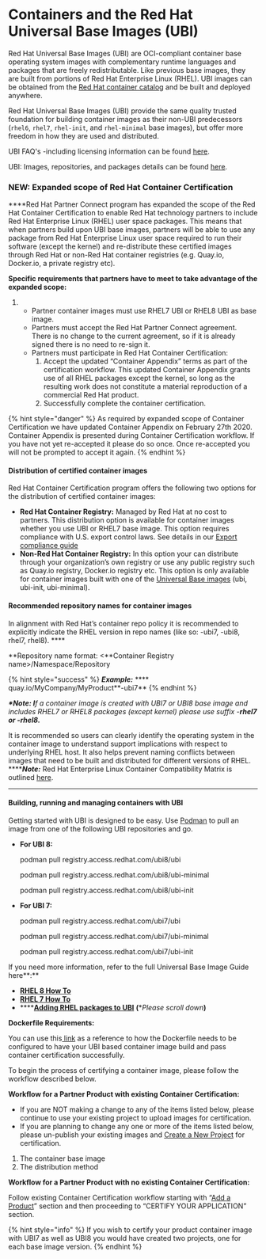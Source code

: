 # Containers and the Red Hat Universal Base Images \(UBI\)

Red Hat Universal Base Images \(UBI\) are OCI-compliant container base operating system images with complementary runtime languages and packages that are freely redistributable. Like previous base images, they are built from portions of Red Hat Enterprise Linux \(RHEL\). UBI images can be obtained from the [Red Hat container catalog](https://access.redhat.com/containers/#/product/5c180b28bed8bd75a2c29a63) and be built and deployed anywhere.

Red Hat Universal Base Images \(UBI\)  provide the same quality trusted foundation for building container images as their non-UBI predecessors \(`rhel6`, `rhel7`, `rhel-init`, and `rhel-minimal` base images\), but offer more freedom in how they are used and distributed.

UBI FAQ's -including licensing information can be found [here](https://developers.redhat.com/articles/ubi-faq/?redirect_fragment=resources#error=login_required&state=e8bb7295-2fb7-40dc-8716-35b5a6324c22).

UBI: Images, repositories, and packages details can be found [here](https://access.redhat.com/articles/4238681).

### **NEW: Expanded scope of Red Hat Container Certification** 

**‌**Red Hat Partner Connect program has expanded the scope of the Red Hat Container Certification to enable Red Hat technology partners to include Red Hat Enterprise Linux \(RHEL\) user space packages. This means that when partners build upon UBI base images, partners will be able to use any package from Red Hat Enterprise Linux user space required to run their software \(except the kernel\) and  re-distribute these certified images through Red Hat or non-Red Hat container registries \(e.g. Quay.io, Docker.io, a private registry  etc\).

**Specific requirements that partners have to meet to take advantage of the expanded scope:**

1. * Partner container images must use RHEL7 UBI or RHEL8 UBI as base image. 
   * Partners must accept the Red Hat Partner Connect agreement. There is no change to the current agreement, so if it is already signed there is no need to re-sign it.
   * Partners must participate in Red Hat Container Certification:
     1. Accept the updated “Container Appendix” terms as part of the certification workflow. This updated Container Appendix grants use of all RHEL packages except the kernel, so long as the resulting work does not constitute a material reproduction of a commercial Red Hat product.
     2. Successfully complete the container certification.

{% hint style="danger" %}
As required by expanded scope of Container Certification we have updated Container Appendix on February 27th 2020. Container Appendix is presented during Container Certification workflow. If you have not yet re-accepted it please do so once. Once re-accepted you will not be prompted to accept it again.
{% endhint %}

#### **Distribution of certified container images**

Red Hat Container Certification program offers the following two options for the distribution of certified container images:

* **Red Hat Container Registry:**  Managed by Red Hat at no cost to partners.  This distribution option is available for container images whether you use UBI or  RHEL7 base image. This option requires compliance with U.S. export control laws. See details in our [Export compliance guide](https://redhat-connect.gitbook.io/red-hat-partner-connect-general-guide/initial-onboarding/export-compliance)
* **Non-Red Hat Container Registry:** In this option your can distribute through your organization’s own registry or use any public registry such as Quay.io registry, Docker.io registry etc. This option is only available for container images built with one of the [Universal Base images](https://access.redhat.com/articles/4238681) \(ubi, ubi-init, ubi-minimal\). 

#### **Recommended repository names for container images**

In alignment with Red Hat’s container repo policy it is recommended to explicitly indicate the RHEL version in repo names \(like so: -ubi7, -ubi8, rhel7, rhel8\).  ****

 **Repository name format: &lt;**Container Registry name&gt;/Namespace/Repository

{% hint style="success" %}
_**Example:**_   **** quay.io/MyCompany/MyProduct**-ubi7**
{% endhint %}

_**\*Note: I**f a container image is created with UBI7 or UBI8 base image and includes RHEL7 or RHEL8 packages \(except kernel\) please use suffix -**rhel7 or -rhel8.**_

It is recommended so users can clearly identify the operating system in the container image to understand support implications with respect to underlying RHEL host. It also helps prevent naming conflicts between images that need to be built and distributed for different versions of RHEL.  
****_**Note:**_ Red Hat Enterprise Linux Container Compatibility Matrix is outlined [here](https://access.redhat.com/support/policy/rhel-container-compatibility).  
****

#### **Building, running and managing containers with UBI**

Getting started with UBI is designed to be easy. Use [Podman](https://developers.redhat.com/blog/2018/08/29/intro-to-podman/) to pull an image from one of the following UBI repositories and go.

* **For UBI 8:**

  podman pull registry.access.redhat.com/ubi8/ubi

  podman pull registry.access.redhat.com/ubi8/ubi-minimal

  podman pull registry.access.redhat.com/ubi8/ubi-init

* **For UBI 7:**

  podman pull registry.access.redhat.com/ubi7/ubi

  podman pull registry.access.redhat.com/ubi7/ubi-minimal

  podman pull registry.access.redhat.com/ubi7/ubi-init

If you need more information, refer to the full Universal Base Image Guide here**:**

* [**RHEL 8 How To**](https://access.redhat.com/documentation/en-us/red_hat_enterprise_linux/8/html-single/building_running_and_managing_containers/index?lb_target=stage#using_red_hat_universal_base_images_standard_minimal_and_runtimes)
* [**RHEL 7 How To**](https://access.redhat.com/documentation/en-us/red_hat_enterprise_linux_atomic_host/7/html-single/getting_started_with_containers/index#using_red_hat_universal_base_images_standard_minimal_and_runtimes)
* \*\*\*\*[**Adding RHEL packages to UBI**](https://app.gitbook.com/@redhat-connect/s/best-practices-guide/base-image) **\(**\*_Please scroll down_**\)**

**Dockerfile Requirements:**

You can use this[ link](https://github.com/RHC4TP/starter/tree/master/Container%20Zone) as a reference to how the Dockerfile needs to be configured to have your UBI based container image build and pass container certification successfully.

To begin the process of certifying a container image, please follow the workflow described below.

**Workflow for a Partner Product with existing Container Certification:**

* If you are NOT making a change to any of the items listed below, please continue to use your existing project to upload images for certification. 
* If you are planning to change any one or more of the items listed below, please un-publish your existing images and [Create a New Project](https://redhat-connect.gitbook.io/partner-guide-for-red-hat-openshift-and-container/certify-your-application/creating-a-container-application-project) for certification. 

1. The container base image  
2. The distribution method  

**Workflow for a Partner Product with no existing Container Certification:**

Follow existing Container Certification workflow starting with “[Add a Product](https://redhat-connect.gitbook.io/red-hat-partner-connect-general-guide/managing-your-account/product-listing)” section and then proceeding to “CERTIFY YOUR APPLICATION” section.

{% hint style="info" %}
If you wish to certify your product container image with UBI7 as well as UBI8 you would have created two projects, one for each base image version.
{% endhint %}

